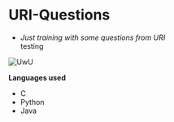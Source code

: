 # URI-Questions
- *Just training with some questions from URI*  
testing
  
  
![UwU](https://encrypted-tbn0.gstatic.com/images?q=tbn%3AANd9GcRkESRIw8rubWJThubkA3uF-nWHr6WoGTqhgwS2crNfNuFsPepF)

**Languages used**
 - C
 - Python
 - Java
